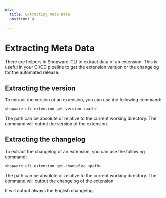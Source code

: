 ```yaml
---
nav:
  title: Extracting Meta Data
  position: 4

---
```


# Extracting Meta Data

There are helpers in Shopware-CLI to extract data of an extension. This is useful in your CI/CD pipeline to get the extension version or the changelog for the automated release.

## Extracting the version

To extract the version of an extension, you can use the following command:

```bash
shopware-cli extension get-version <path>
```

The path can be absolute or relative to the current working directory. The command will output the version of the extension.

## Extracting the changelog

To extract the changelog of an extension, you can use the following command:

```bash
shopware-cli extension get-changelog <path>
```

The path can be absolute or relative to the current working directory. The command will output the changelog of the extension.

It will output always the English changelog.
